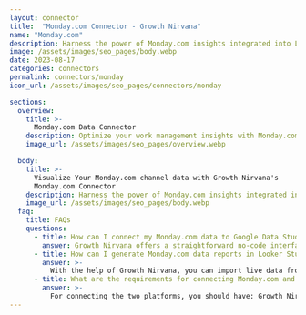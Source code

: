```yaml
---
layout: connector
title:  "Monday.com Connector - Growth Nirvana"
name: "Monday.com"
description: Harness the power of Monday.com insights integrated into Looker Studio for strategic work management decisions.
image: /assets/images/seo_pages/body.webp
date: 2023-08-17
categories: connectors
permalink: connectors/monday
icon_url: /assets/images/seo_pages/connectors/monday

sections:
  overview:
    title: >-
      Monday.com Data Connector
    description: Optimize your work management insights with Monday.com integration. Seamlessly merge project data from Monday.com with Looker Studio's analytical capabilities, unlocking insights that drive task management strategies, team performance, and operational excellence.
    image_url: /assets/images/seo_pages/overview.webp

  body:
    title: >-
      Visualize Your Monday.com channel data with Growth Nirvana's
      Monday.com Connector
    description: Harness the power of Monday.com insights integrated into Looker Studio for strategic work management decisions.
    image_url: /assets/images/seo_pages/body.webp
  faq:
    title: FAQs
    questions:
      - title: How can I connect my Monday.com data to Google Data Studio/Looker Studio?
        answer: Growth Nirvana offers a straightforward no-code interface to connect to Monday.com data sources.
      - title: How can I generate Monday.com data reports in Looker Studio?
        answer: >-
          With the help of Growth Nirvana, you can import live data from Monday.com into Looker Studio. These data can be viewed in charts, tables, and dashboards to generate branded reports that can be shared instantly.
      - title: What are the requirements for connecting Monday.com and Looker Studio?
        answer: >-
          For connecting the two platforms, you should have: Growth Nirvana Account and Monday.com Ads Account
---
```

